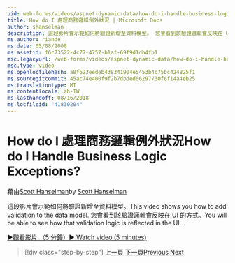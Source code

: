```yaml
---
uid: web-forms/videos/aspnet-dynamic-data/how-do-i-handle-business-logic-exceptions
title: How do I 處理商務邏輯例外狀況 | Microsoft Docs
author: shanselman
description: 這段影片會示範如何將驗證新增至資料模型。 您會看到該驗證邏輯會反映在 UI 的方式。
ms.author: riande
ms.date: 05/08/2008
ms.assetid: f6c73522-4c77-4757-b1af-69f9d1db4fb1
msc.legacyurl: /web-forms/videos/aspnet-dynamic-data/how-do-i-handle-business-logic-exceptions
msc.type: video
ms.openlocfilehash: a8f623eedeb438341904e5453b4c75bc424825f1
ms.sourcegitcommit: 45ac74e400f9f2b7dbded66297730f6f14a4eb25
ms.translationtype: MT
ms.contentlocale: zh-TW
ms.lasthandoff: 08/16/2018
ms.locfileid: "41830204"
---
```

<a name="how-do-i-handle-business-logic-exceptions"></a><span data-ttu-id="11f0a-105">How do I 處理商務邏輯例外狀況</span><span class="sxs-lookup"><span data-stu-id="11f0a-105">How do I Handle Business Logic Exceptions?</span></span>
====================
<span data-ttu-id="11f0a-106">藉由[Scott Hanselman](https://github.com/shanselman)</span><span class="sxs-lookup"><span data-stu-id="11f0a-106">by [Scott Hanselman](https://github.com/shanselman)</span></span>

<span data-ttu-id="11f0a-107">這段影片會示範如何將驗證新增至資料模型。</span><span class="sxs-lookup"><span data-stu-id="11f0a-107">This video shows you how to add validation to the data model.</span></span> <span data-ttu-id="11f0a-108">您會看到該驗證邏輯會反映在 UI 的方式。</span><span class="sxs-lookup"><span data-stu-id="11f0a-108">You will be able to see how that validation logic is reflected in the UI.</span></span>

[<span data-ttu-id="11f0a-109">&#9654;觀看影片 （5 分鐘）</span><span class="sxs-lookup"><span data-stu-id="11f0a-109">&#9654; Watch video (5 minutes)</span></span>](https://channel9.msdn.com/Blogs/ASP-NET-Site-Videos/how-do-i-handle-business-logic-exceptions)

> [!div class="step-by-step"]
> <span data-ttu-id="11f0a-110">[上一頁](how-do-i-change-how-my-fields-render.md)
> [下一頁](how-do-i-make-custom-pages.md)</span><span class="sxs-lookup"><span data-stu-id="11f0a-110">[Previous](how-do-i-change-how-my-fields-render.md)
[Next](how-do-i-make-custom-pages.md)</span></span>
